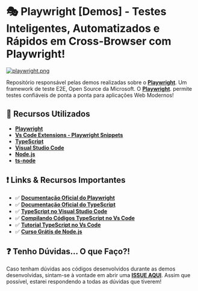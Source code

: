 # 🎭 Playwright [Demos] - Testes Inteligentes, Automatizados e Rápidos em Cross-Browser com Playwright!

[![playwright.png](https://i.postimg.cc/DwFDkQQ3/playwright.png)](https://postimg.cc/F7WG0LnT)

Repositório responsável pelas demos realizadas sobre o **[Playwright](https://playwright.dev/)**. Um framework de teste E2E, Open Source da Microsoft.
O **[Playwright](https://playwright.dev/)**. permite testes confiáveis de ponta a ponta para aplicações Web Modernos!

## 🚀 Recursos Utilizados 

* **[Playwright](https://www.npmjs.com/package/playwright)**
* **[Vs Code Extensions - Playwright Snippets](https://marketplace.visualstudio.com/items?itemName=nitayneeman.playwright-snippets&WT.mc_id=javascript-0000-gllemos)**
* **[TypeScript](https://www.typescriptlang.org/download)**
* **[Visual Studio Code](https://code.visualstudio.com/?WT.mc_id=javascript-26994-gllemos)**
* **[Node.js](https://nodejs.org/en/)**
* **[ts-node](https://www.npmjs.com/package/ts-node)**

## ❗️ Links & Recursos Importantes

- ✅ **[Documentação Oficial do Playwright](https://playwright.dev/docs/intro)**
- ✅ **[Documentação Oficial do TypeScript](http://typescriptlang.org/docs/handbook/)**
- ✅ **[TypeScript no Visual Studio Code](https://code.visualstudio.com/docs/languages/typescript?WT.mc_id=javascript-26994-gllemos)**
- ✅ **[Compilando Códigos TypeScript no Vs Code](https://code.visualstudio.com/docs/typescript/typescript-compiling?WT.mc_id=javascript-26994-gllemos)**
- ✅ **[Tutorial TypeScript no Vs Code](https://code.visualstudio.com/docs/typescript/typescript-tutorial?WT.mc_id=javascript-26994-gllemos)**
- ✅ **[Curso Grátis de Node.js](https://docs.microsoft.com/learn/paths/build-javascript-applications-nodejs/?WT.mc_id=javascript-26994-gllemos)**

## ❓ Tenho Dúvidas... O que Faço?! 

Caso tenham dúvidas aos códigos desenvolvidos durante as demos desenvolvidas, sintam-se à vontade em abrir uma **[ISSUE AQUI](https://github.com/glaucia86/demos-playwright-e2e/issues)**. Assim que possível, estarei respondendo a todas as dúvidas que tiverem!


